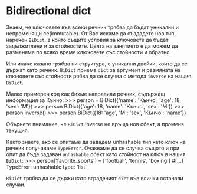 # Bidirectional dict
Знаем, че ключовете във всеки речник трябва да бъдат уникални и непроменящи се(immutable). От Вас искаме да създадете нов тип,
наречен `BiDict`, в който същите условия за ключовете да бъдат задължитлени и за стойностите.
Целта на занятието е да можем да разменяме по всяко време ключовете със стойности и обратно.

Или иначе казано трябва ни структура,
с уникални двойки, които да се държат като речник. `BiDict` приема `dict` за аргумент и
размяната на ключовете със стойности рябва да се случва с метода `inverse` на нашия `BiDict`.

Малко примерен код как бихме направили речник, съдържащ информация за Кънчо:
    >>> person = BiDict({'name': 'Кънчо', 'age': 18, 'sex': 'M'})
    >>> person
    BiDict({'age': 18, 'name': 'Кънчо', 'sex': 'M'})
    >>> person.inverse()
    >>> person
    BiDict({18: 'age', 'M': 'sex', 'Кънчо': 'name'})

Обърнете внимание, че `BiDict`.inverse не връща нов обект, а променя текущия.

Както знаете, ако се опитаме да зададем unhashable тип като ключ на речник получаваме `TypeError`. Очакваме
да се случва същото и при опит да бъде задаван `unhashable` обект като стойност на ключ в нашия `BiDict`:
    >>> person['favorite_sports'] = ['football', 'tennis', 'boxing']
    #[...]
    TypeError: unhashable type: 'list'

`BiDict` трябва да се държи като вграденият `dict` във всички останали случаи.
